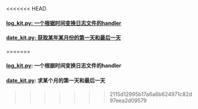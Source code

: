 <<<<<<< HEAD
#### [log_kit.py: 一个根据时间变换日志文件的handler](./log_kit.py)
#### [date_kit.py: 获取某年某月份的第一天和最后一天](./date_kit.py)
=======
#### [log_kit.py](./log_kit.py): 一个根据时间变换日志文件的handler
#### [date_kit.py](./date_kit.py): 求某个月的第一天和最后一天
>>>>>>> 2115d12995b17a6a6b624971c82d97eea2d09579
